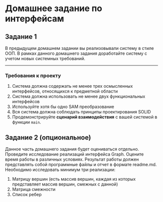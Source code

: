 # Домашнее задание по интерфейсам

## Задание 1
В предыдущем домашнем задании вы реализовывали систему в стиле ООП. В рамках данного домашнего задания доработайте систему с учетом новых системных требований.

---
### Требования к проекту
1. Система должна содержать не менее трех осмысленных интерфейсов, относящихся к предметной области
2. Система должна использовать не менее двух функциональных интерфейсов
3. Используйте хотя бы одно SAM преобразование
4. Вся система должна соблюдать принципы проектирования SOLID
5. Продемонстрируйте **сценарий взаимодействия** с вашей системой в функции `main`.

## Задание 2 (опциональное)
Данное часть домашнего задания будет оцениваться отдельно. Проведите исследование реализаций интерфейса Graph. Оцените время работы в различных условиях. Результат работы должен представлять собой программные файлы и отчет в формате readme.md.
Необходимо исследовать минимум три реализации:
1. Матрицу вершин (есть массив вершин, каждая из которых представляет массив вершин, смежных с данной)
2. Матрица смежности
3. Список ребер
